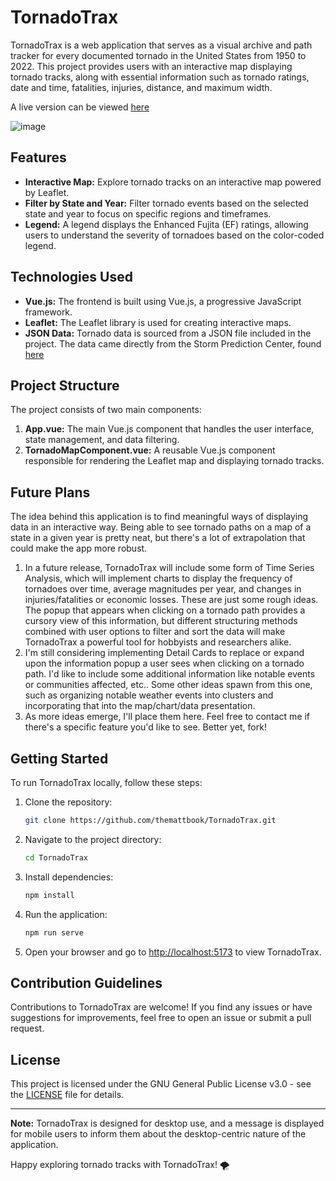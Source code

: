 # TornadoTrax

TornadoTrax is a web application that serves as a visual archive and path tracker for every documented tornado in the United States from 1950 to 2022. This project provides users with an interactive map displaying tornado tracks, along with essential information such as tornado ratings, date and time, fatalities, injuries, distance, and maximum width.

A live version can be viewed [here](https://tornadotrax.vercel.app/)

![image](https://github.com/themattbook/tornadotrax/blob/main/public/product-screen.png?raw=true)

## Features

-   **Interactive Map:** Explore tornado tracks on an interactive map powered by Leaflet.
-   **Filter by State and Year:** Filter tornado events based on the selected state and year to focus on specific regions and timeframes.
-   **Legend:** A legend displays the Enhanced Fujita (EF) ratings, allowing users to understand the severity of tornadoes based on the color-coded legend.

## Technologies Used

-   **Vue.js:** The frontend is built using Vue.js, a progressive JavaScript framework.
-   **Leaflet:** The Leaflet library is used for creating interactive maps.
-   **JSON Data:** Tornado data is sourced from a JSON file included in the project. The data came directly from the Storm Prediction Center, found [here](https://www.spc.noaa.gov/gis/svrgis/)

## Project Structure

The project consists of two main components:

1. **App.vue:** The main Vue.js component that handles the user interface, state management, and data filtering.
2. **TornadoMapComponent.vue:** A reusable Vue.js component responsible for rendering the Leaflet map and displaying tornado tracks.

## Future Plans

The idea behind this application is to find meaningful ways of displaying data in an interactive way. Being able to see tornado paths on a map of a state in a given year is pretty neat, but there's a lot of extrapolation that could make the app more robust.

1. In a future release, TornadoTrax will include some form of Time Series Analysis, which will implement charts to display the frequency of tornadoes over time, average magnitudes per year, and changes in injuries/fatalities or economic losses. These are just some rough ideas. The popup that appears when clicking on a tornado path provides a cursory view of this information, but different structuring methods combined with user options to filter and sort the data will make TornadoTrax a powerful tool for hobbyists and researchers alike.
2. I'm still considering implementing Detail Cards to replace or expand upon the information popup a user sees when clicking on a tornado path. I'd like to include some additional information like notable events or communities affected, etc.. Some other ideas spawn from this one, such as organizing notable weather events into clusters and incorporating that into the map/chart/data presentation.
3. As more ideas emerge, I'll place them here. Feel free to contact me if there's a specific feature you'd like to see. Better yet, fork!

## Getting Started

To run TornadoTrax locally, follow these steps:

1. Clone the repository:

    ```bash
    git clone https://github.com/themattbook/TornadoTrax.git
    ```

2. Navigate to the project directory:

    ```bash
    cd TornadoTrax
    ```

3. Install dependencies:

    ```bash
    npm install
    ```

4. Run the application:

    ```bash
    npm run serve
    ```

5. Open your browser and go to [http://localhost:5173](http://localhost:5173) to view TornadoTrax.

## Contribution Guidelines

Contributions to TornadoTrax are welcome! If you find any issues or have suggestions for improvements, feel free to open an issue or submit a pull request.

## License

This project is licensed under the GNU General Public License v3.0 - see the [LICENSE](LICENSE) file for details.

---

**Note:** TornadoTrax is designed for desktop use, and a message is displayed for mobile users to inform them about the desktop-centric nature of the application.

Happy exploring tornado tracks with TornadoTrax! 🌪️
